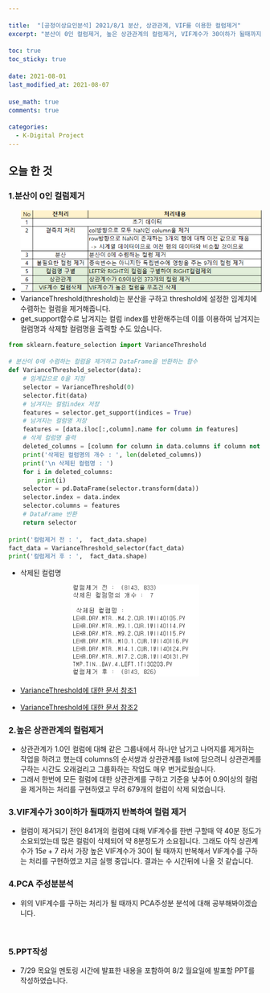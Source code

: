 ```yaml
---

title:  "[공정이상요인분석] 2021/8/1 분산, 상관관계, VIF를 이용한 컬럼제거"
excerpt: "분산이 0인 컬럼제거, 높은 상관관계의 컬럼제거, VIF계수가 30이하가 될때까지 반복하며 컬럼제거했습니다."

toc: true
toc_sticky: true

date: 2021-08-01
last_modified_at: 2021-08-07

use_math: true
comments: true

categories:
  - K-Digital Project
---
```


## 오늘 한 것

### 1.분산이 0인 컬럼제거

   - <div style="text-align:center"><img src="..\assets\images\38_K-Digital_Training_Project.png" alt="38_K-Digital_Training_Project" style="zoom:100%;" /></div>
   - VarianceThreshold(threshold)는 분산을 구하고 threshold에 설정한 임계치에 수렴하는 컬럼을 제거해줍니다.
   - get_support함수로 남겨지는 컬럼 index를 반환해주는데 이를 이용하여 남겨지는 컬럼명과 삭제할 컬럼명을 출력할 수도 있습니다.

   ```python
   from sklearn.feature_selection import VarianceThreshold
   
   # 분산이 0에 수렴하는 컬럼을 제거하고 DataFrame을 반환하는 함수
   def VarianceThreshold_selector(data):
       # 임계값으로 0을 지정
       selector = VarianceThreshold(0)
       selector.fit(data)
       # 남겨지는 컬럼index 저장
       features = selector.get_support(indices = True)
       # 남겨지는 컬럼명 저장
       features = [data.iloc[:,column].name for column in features]
       # 삭제 컬럼명 출력
       deleted_columns = [column for column in data.columns if column not in features]
       print('삭제된 컬럼명의 개수 : ', len(deleted_columns))
       print('\n 삭제된 컬럼명 : ')
       for i in deleted_columns:
           print(i)
       selector = pd.DataFrame(selector.transform(data))
       selector.index = data.index
       selector.columns = features
       # DataFrame 반환
       return selector
   
   print('컬럼제거 전 : ',  fact_data.shape)
   fact_data = VarianceThreshold_selector(fact_data)
   print('컬럼제거 후 : ',  fact_data.shape)
   ```

   

   - 삭제된 컬럼명



<div style="text-align:center"><img src="\assets\images\20_K-Digital_Training_Project.png" alt="20_K-Digital_Training_Project" style="zoom: 80%;"/></div>




   - [VarianceThreshold에 대한 문서 참조1](https://runebook.dev/en/docs/scikit_learn/modules/generated/sklearn.feature_selection.variancethreshold)
   
   - [VarianceThreshold에 대한 문서 참조2](https://datascienceschool.net/03%20machine%20learning/14.03%20%ED%8A%B9%EC%A7%95%20%EC%84%A0%ED%83%9D.html#id2)



### 2.높은 상관관계의 컬럼제거
   - 상관관계가 1.0인 컬럼에 대해 같은 그룹내에서 하나만 남기고 나머지를 제거하는 작업을 하려고 했는데 columns의 순서쌍과 상관관계를 list에 담으려니 상관관계를 구하는 시간도 오래걸리고 그룹화하는 작업도 매우 번거로웠습니다.
   - 그래서 한번에 모든 컬럼에 대한 상관관계를 구하고 기준을 낮추어 0.9이상의 컬럼을 제거하는 처리를 구현하였고 무려 679개의 컬럼이 삭제 되었습니다.



### 3.VIF계수가 30이하가 될때까지 반복하여 컬럼 제거
   - 컬럼이 제거되기 전인 841개의 컬럼에 대해 VIF계수를 한번 구할때 약 40분 정도가 소요되었는데 많은 컬럼이 삭제되어 약 8분정도가 소요됩니다. 
     그래도 아직 상관계수가 $15e+7$ 라서 가장 높은 VIF계수가 30이 될 때까지 반복해서 VIF계수를 구하는 처리를 구현하였고 지금 실행 중입니다. 결과는 수 시간뒤에 나올 것 같습니다.



### 4.PCA 주성분분석
   - 위의 VIF계수를 구하는 처리가 될 때까지 PCA주성분 분석에 대해 공부해봐야겠습니다.

<br>

### 5.PPT작성

- 7/29 목요일 멘토링 시간에 발표한 내용을 포함하여 8/2 월요일에 발표할 PPT를 작성하였습니다.

